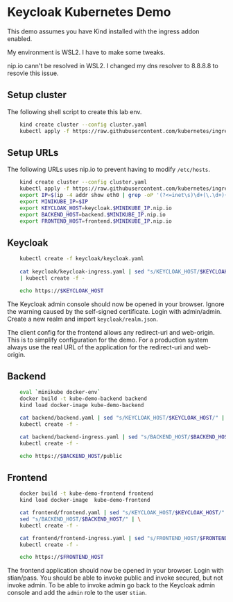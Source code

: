 # Keycloak Kubernetes Demo

This demo assumes you have Kind installed with the ingress addon enabled.

My environment is WSL2. I have to make some tweaks.


nip.io cann't be resolved in WSL2. I changed my dns resolver to 8.8.8.8 to resovle this issue.

## Setup cluster

The following shell script to create this lab env.

```bash
    kind create cluster --config cluster.yaml
    kubectl apply -f https://raw.githubusercontent.com/kubernetes/ingress-nginx/main/deploy/static/provider/kind/deploy.yaml
```

## Setup URLs

The following URLs uses nip.io to prevent having to modify `/etc/hosts`.

```bash
    kind create cluster --config cluster.yaml
    kubectl apply -f https://raw.githubusercontent.com/kubernetes/ingress-nginx/main/deploy/static/provider/kind/deploy.yaml
    export IP=$(ip -4 addr show eth0 | grep -oP '(?<=inet\s)\d+(\.\d+){3}')
    export MINIKUBE_IP=$IP
    export KEYCLOAK_HOST=keycloak.$MINIKUBE_IP.nip.io
    export BACKEND_HOST=backend.$MINIKUBE_IP.nip.io
    export FRONTEND_HOST=frontend.$MINIKUBE_IP.nip.io
```

## Keycloak

```bash
    kubectl create -f keycloak/keycloak.yaml
    
    cat keycloak/keycloak-ingress.yaml | sed "s/KEYCLOAK_HOST/$KEYCLOAK_HOST/" \
    | kubectl create -f -

    echo https://$KEYCLOAK_HOST
```

The Keycloak admin console should now be opened in your browser. Ignore the warning caused by the self-signed certificate. Login with admin/admin. Create a new realm and import `keycloak/realm.json`.

The client config for the frontend allows any redirect-uri and web-origin. This is to simplify configuration for the demo. For a production system always use the real URL of the application for the redirect-uri and web-origin.

## Backend

```bash
    eval `minikube docker-env`
    docker build -t kube-demo-backend backend
    kind load docker-image kube-demo-backend

    cat backend/backend.yaml | sed "s/KEYCLOAK_HOST/$KEYCLOAK_HOST/" | \
    kubectl create -f -

    cat backend/backend-ingress.yaml | sed "s/BACKEND_HOST/$BACKEND_HOST/" | \
    kubectl create -f -

    echo https://$BACKEND_HOST/public
```
## Frontend

```bash
    docker build -t kube-demo-frontend frontend
    kind load docker-image  kube-demo-frontend

    cat frontend/frontend.yaml | sed "s/KEYCLOAK_HOST/$KEYCLOAK_HOST/" | \
    sed "s/BACKEND_HOST/$BACKEND_HOST/" | \
    kubectl create -f -

    cat frontend/frontend-ingress.yaml | sed "s/FRONTEND_HOST/$FRONTEND_HOST/" | \
    kubectl create -f - 

    echo https://$FRONTEND_HOST
```

The frontend application should now be opened in your browser. Login with stian/pass. You should be able to invoke public and invoke secured, but not invoke admin. To be able to invoke admin go back to the Keycloak admin console and add the `admin` role to the user `stian`.
